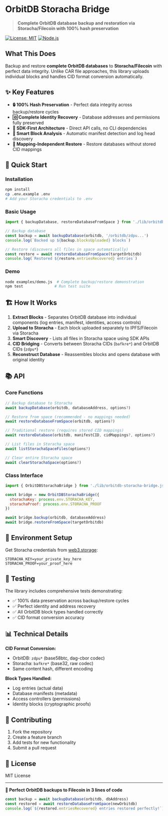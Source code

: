 # OrbitDB Storacha Bridge

> **Complete OrbitDB database backup and restoration via Storacha/Filecoin with 100% hash preservation**

[![License: MIT](https://img.shields.io/badge/License-MIT-yellow.svg)](https://opensource.org/licenses/MIT)
[![Node.js](https://img.shields.io/badge/Node.js-22+-green.svg)](https://nodejs.org/)

## What This Does

Backup and restore **complete OrbitDB databases** to **Storacha/Filecoin** with perfect data integrity. Unlike CAR file approaches, this library uploads individual blocks and handles CID format conversion automatically.

## ✨ Key Features

- **🔒 100% Hash Preservation** - Perfect data integrity across backup/restore cycles
- **🆔 Complete Identity Recovery** - Database addresses and permissions fully preserved  
- **🚀 SDK-First Architecture** - Direct API calls, no CLI dependencies
- **🧠 Smart Block Analysis** - Automatic manifest detection and log head discovery
- **🔄 Mapping-Independent Restore** - Restore databases without stored CID mappings

## 🚀 Quick Start

### Installation

```bash
npm install
cp .env.example .env
# Add your Storacha credentials to .env
```

### Basic Usage

```javascript
import { backupDatabase, restoreDatabaseFromSpace } from './lib/orbitdb-storacha-bridge.js'

// Backup database
const backup = await backupDatabase(orbitdb, '/orbitdb/zdpu...')
console.log(`Backed up ${backup.blocksUploaded} blocks`)

// Restore (discovers all files in space automatically)
const restore = await restoreDatabaseFromSpace(targetOrbitdb)
console.log(`Restored ${restore.entriesRecovered} entries`)
```

### Demo

```bash
node examples/demo.js  # Complete backup/restore demonstration
npm test              # Run test suite
```

## 🏗️ How It Works

1. **Extract Blocks** - Separates OrbitDB database into individual components (log entries, manifest, identities, access controls)
2. **Upload to Storacha** - Each block uploaded separately to IPFS/Filecoin via Storacha
3. **Smart Discovery** - Lists all files in Storacha space using SDK APIs
4. **CID Bridging** - Converts between Storacha CIDs (`bafkre*`) and OrbitDB CIDs (`zdpu*`) 
5. **Reconstruct Database** - Reassembles blocks and opens database with original identity

## 📚 API

### Core Functions

```javascript
// Backup database to Storacha
await backupDatabase(orbitdb, databaseAddress, options?)

// Restore from space (recommended - no mappings needed)
await restoreDatabaseFromSpace(orbitdb, options?)

// Traditional restore (requires stored CID mappings)
await restoreDatabase(orbitdb, manifestCID, cidMappings?, options?)

// List files in Storacha space
await listStorachaSpaceFiles(options?)

// Clear entire Storacha space
await clearStorachaSpace(options?)
```

### Class Interface

```javascript
import { OrbitDBStorachaBridge } from './lib/orbitdb-storacha-bridge.js'

const bridge = new OrbitDBStorachaBridge({
  storachaKey: process.env.STORACHA_KEY,
  storachaProof: process.env.STORACHA_PROOF
})

await bridge.backup(orbitdb, databaseAddress)
await bridge.restoreFromSpace(targetOrbitdb)
```

## 🔧 Environment Setup

Get Storacha credentials from [web3.storage](https://web3.storage):

```env
STORACHA_KEY=your_private_key_here
STORACHA_PROOF=your_proof_here
```

## 🧪 Testing

The library includes comprehensive tests demonstrating:
- ✅ 100% data preservation across backup/restore cycles
- ✅ Perfect identity and address recovery
- ✅ All OrbitDB block types handled correctly
- ✅ CID format conversion accuracy

## 📊 Technical Details

**CID Format Conversion:**
- OrbitDB: `zdpu*` (base58btc, dag-cbor codec)
- Storacha: `bafkre*` (base32, raw codec)
- Same content hash, different encoding

**Block Types Handled:**
- Log entries (actual data)
- Database manifests (metadata)
- Access controllers (permissions)
- Identity blocks (cryptographic proofs)

## 🤝 Contributing

1. Fork the repository
2. Create a feature branch
3. Add tests for new functionality
4. Submit a pull request

## 📜 License

MIT License

---

**🎯 Perfect OrbitDB backups to Filecoin in 3 lines of code**

```javascript
const backup = await backupDatabase(orbitdb, dbAddress)
const restored = await restoreDatabaseFromSpace(newOrbitdb)
console.log(`${restored.entriesRecovered} entries restored perfectly!`)
```
